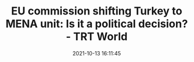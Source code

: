 ---
"title": "EU commission shifting Turkey to MENA unit: Is it a political decision? - TRT World"
"date": "2021-10-13 16:11:45"
"feed_name": "GOOGLENEWSDRILLING"
"feed_website": "https://news.google.com/search?q=drilling%2Bincident&hl=en-US&gl=US&ceid=US:en"
"feed_rss": "https://news.google.com/rss/search?q=drilling%2Bincident&hl=en-US&gl=US&ceid=US:en"
"link": "https://www.trtworld.com/magazine/eu-commission-shifting-turkey-to-mena-unit-is-it-a-political-decision-50726"
"source": "{'href': 'https://www.trtworld.com', 'title': 'TRT World'}"
"file": "_posts/2021-1-1-1543dddd79cb01b722aa55d93e14ae67863c88c4.md"
"accident": "0"
"drilling": "0"
"dead": "0"
"injured": "0"
"arrested": "0"
"place": "unknown place"
"where": "unknown site"
"causes": "unknown"
"place_uri": "unknown place"
---